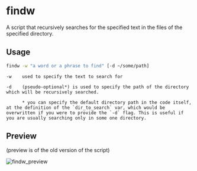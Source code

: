 # findw

A script that recursively searches for the specified text in the files of the specified directory.

## Usage

```bash
findw -w "a word or a phrase to find" [-d ~/some/path]
```

```text
-w    used to specify the text to search for

-d    (pseudo-optional*) is used to specify the path of the directory which will be recursively searched.

      * you can specify the default directory path in the code itself, at the definition of the `dir_to_search` var, which would be overwritten if you were to provide the `-d` flag. This is useful if you are usually searching only in some one directory.
```

## Preview

(preview is of the old version of the script)

![findw_preview](https://user-images.githubusercontent.com/34137807/169920561-fae69420-24fc-4738-84c7-22b051f094cf.png)
